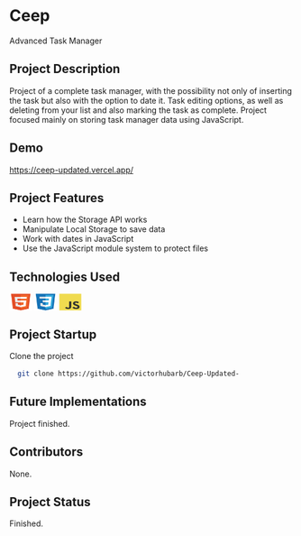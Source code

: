 # Ceep

Advanced Task Manager

## Project Description

Project of a complete task manager, with the possibility not only of inserting the task but also with the option to date it. Task editing options, as well as deleting from your list and also marking the task as complete. Project focused mainly on storing task manager data using JavaScript.

## Demo

https://ceep-updated.vercel.app/

## Project Features

- Learn how the Storage API works
- Manipulate Local Storage to save data
- Work with dates in JavaScript
- Use the JavaScript module system to protect files

## Technologies Used

<div style="display: inline_block">
  <img align="center" alt="Vic-HTML" height="30" width="40" src="https://raw.githubusercontent.com/devicons/devicon/master/icons/html5/html5-original.svg">
  <img align="center" alt="Vic-CSS" height="30" width="40" src="https://raw.githubusercontent.com/devicons/devicon/master/icons/css3/css3-original.svg">
  <img align="center" alt="Vic-javascript" height="30" width="40" src="https://raw.githubusercontent.com/devicons/devicon/master/icons/javascript/javascript-original.svg">
</div>

## Project Startup

Clone the project

```bash
  git clone https://github.com/victorhubarb/Ceep-Updated-
```

## Future Implementations

Project finished.

## Contributors

None.

## Project Status

Finished.
